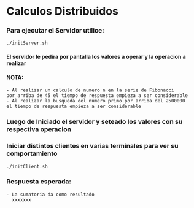 # Calculos Distribuidos
### Para ejecutar el Servidor utilice:

`./initServer.sh`


#### El servidor le pedira por pantalla los valores a operar y la operacion a realizar

#### NOTA: 
    - Al realizar un calculo de numero n en la serie de Fibonacci 
    por arriba de 45 el tiempo de respuesta empieza a ser considerable
    - Al realizar la busqueda del numero primo por arriba del 2500000 
    el tiempo de respuesta empieza a ser considerable

### Luego de Iniciado el servidor y seteado los valores con su respectiva operacion
### Iniciar distintos clientes en varias terminales para ver su comportamiento

`./initClient.sh`

### Respuesta esperada:
    - La sumatoria da como resultado
      xxxxxxx

